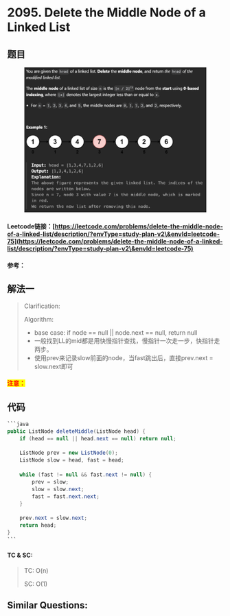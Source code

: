 # 2095. Delete the Middle Node of a Linked List

## 题目

<figure><img src="../../.gitbook/assets/image (5) (1) (1) (1) (1) (1) (1) (1) (1) (1).png" alt=""><figcaption></figcaption></figure>

#### Leetcode链接：[https://leetcode.com/problems/delete-the-middle-node-of-a-linked-list/description/?envType=study-plan-v2\&envId=leetcode-75](https://leetcode.com/problems/delete-the-middle-node-of-a-linked-list/description/?envType=study-plan-v2\&envId=leetcode-75)

#### 参考：

## 解法一

> Clarification:&#x20;
>
> Algorithm:&#x20;
>
> * base case: if node == null || node.next == null, return null
> * 一般找到LL的mid都是用快慢指针查找，慢指针一次走一步，快指针走两步。
> * 使用prev来记录slow前面的node，当fast跳出后，直接prev.next = slow.next即可

#### <mark style="color:red;">注意：</mark>

## 代码

````java
```java
public ListNode deleteMiddle(ListNode head) {
    if (head == null || head.next == null) return null;
    
    ListNode prev = new ListNode(0);
    ListNode slow = head, fast = head;

    while (fast != null && fast.next != null) {
        prev = slow;
        slow = slow.next;
        fast = fast.next.next;
    }

    prev.next = slow.next;
    return head;
}
```
````

#### TC & SC:&#x20;

> TC: O(n)
>
> SC: O(1)

## **Similar Questions:**&#x20;
